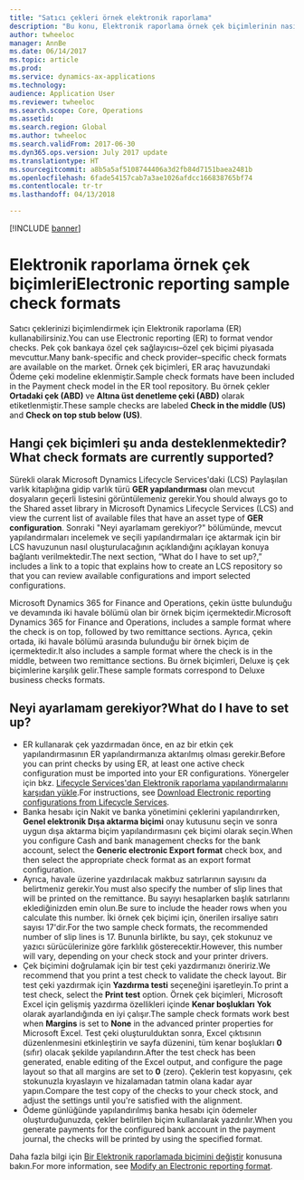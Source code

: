 ```yaml
---
title: "Satıcı çekleri örnek elektronik raporlama"
description: "Bu konu, Elektronik raporlama örnek çek biçimlerinin nasıl kullanılacağı hakkında genel bilgi sağlar."
author: twheeloc
manager: AnnBe
ms.date: 06/14/2017
ms.topic: article
ms.prod: 
ms.service: dynamics-ax-applications
ms.technology: 
audience: Application User
ms.reviewer: twheeloc
ms.search.scope: Core, Operations
ms.assetid: 
ms.search.region: Global
ms.author: twheeloc
ms.search.validFrom: 2017-06-30
ms.dyn365.ops.version: July 2017 update
ms.translationtype: HT
ms.sourcegitcommit: a8b5a5af5108744406a3d2fb84d7151baea2481b
ms.openlocfilehash: 6fade54157cab7a3ae1026afdcc166838765bf74
ms.contentlocale: tr-tr
ms.lasthandoff: 04/13/2018

---
```


[!INCLUDE [banner](../includes/banner.md)]

# <a name="electronic-reporting-sample-check-formats"></a><span data-ttu-id="518cc-103">Elektronik raporlama örnek çek biçimleri</span><span class="sxs-lookup"><span data-stu-id="518cc-103">Electronic reporting sample check formats</span></span>

<span data-ttu-id="518cc-104">Satıcı çeklerinizi biçimlendirmek için Elektronik raporlama (ER) kullanabilirsiniz.</span><span class="sxs-lookup"><span data-stu-id="518cc-104">You can use Electronic reporting (ER) to format vendor checks.</span></span> <span data-ttu-id="518cc-105">Pek çok bankaya özel çek sağlayıcısı–özel çek biçimi piyasada mevcuttur.</span><span class="sxs-lookup"><span data-stu-id="518cc-105">Many bank-specific and check provider–specific check formats are available on the market.</span></span> <span data-ttu-id="518cc-106">Örnek çek biçimleri, ER araç havuzundaki Ödeme çeki modeline eklenmiştir.</span><span class="sxs-lookup"><span data-stu-id="518cc-106">Sample check formats have been included in the Payment check model in the ER tool repository.</span></span> <span data-ttu-id="518cc-107">Bu örnek çekler **Ortadaki çek (ABD)** ve **Altına üst denetleme çeki (ABD)** olarak etiketlenmiştir.</span><span class="sxs-lookup"><span data-stu-id="518cc-107">These sample checks are labeled **Check in the middle (US)** and **Check on top stub below (US)**.</span></span>

## <a name="what-check-formats-are-currently-supported"></a><span data-ttu-id="518cc-108">Hangi çek biçimleri şu anda desteklenmektedir?</span><span class="sxs-lookup"><span data-stu-id="518cc-108">What check formats are currently supported?</span></span>

<span data-ttu-id="518cc-109">Sürekli olarak Microsoft Dynamics Lifecycle Services'daki (LCS) Paylaşılan varlık kitaplığına gidip varlık türü **GER yapılandırması** olan mevcut dosyaların geçerli listesini görüntülemeniz gerekir.</span><span class="sxs-lookup"><span data-stu-id="518cc-109">You should always go to the Shared asset library in Microsoft Dynamics Lifecycle Services (LCS) and view the current list of available files that have an asset type of **GER configuration**.</span></span> <span data-ttu-id="518cc-110">Sonraki "Neyi ayarlamam gerekiyor?" bölümünde, mevcut yapılandırmaları incelemek ve seçili yapılandırmaları içe aktarmak için bir LCS havuzunun nasıl oluşturulacağının açıklandığını açıklayan konuya bağlantı verilmektedir.</span><span class="sxs-lookup"><span data-stu-id="518cc-110">The next section, “What do I have to set up?,” includes a link to a topic that explains how to create an LCS repository so that you can review available configurations and import selected configurations.</span></span>

<span data-ttu-id="518cc-111">Microsoft Dynamics 365 for Finance and Operations, çekin üstte bulunduğu ve devamında iki havale bölümü olan bir örnek biçim içermektedir.</span><span class="sxs-lookup"><span data-stu-id="518cc-111">Microsoft Dynamics 365 for Finance and Operations, includes a sample format where the check is on top, followed by two remittance sections.</span></span> <span data-ttu-id="518cc-112">Ayrıca, çekin ortada, iki havale bölümü arasında bulunduğu bir örnek biçim de içermektedir.</span><span class="sxs-lookup"><span data-stu-id="518cc-112">It also includes a sample format where the check is in the middle, between two remittance sections.</span></span> <span data-ttu-id="518cc-113">Bu örnek biçimleri, Deluxe iş çek biçimlerine karşılık gelir.</span><span class="sxs-lookup"><span data-stu-id="518cc-113">These sample formats correspond to Deluxe business checks formats.</span></span>

## <a name="what-do-i-have-to-set-up"></a><span data-ttu-id="518cc-114">Neyi ayarlamam gerekiyor?</span><span class="sxs-lookup"><span data-stu-id="518cc-114">What do I have to set up?</span></span>

- <span data-ttu-id="518cc-115">ER kullanarak çek yazdırmadan önce, en az bir etkin çek yapılandırmasının ER yapılandırmanıza aktarılmış olması gerekir.</span><span class="sxs-lookup"><span data-stu-id="518cc-115">Before you can print checks by using ER, at least one active check configuration must be imported into your ER configurations.</span></span> <span data-ttu-id="518cc-116">Yönergeler için bkz. [Lifecycle Services'dan Elektronik raporlama yapılandırmalarını karşıdan yükle](../../dev-itpro/analytics/download-electronic-reporting-configuration-lcs.md).</span><span class="sxs-lookup"><span data-stu-id="518cc-116">For instructions, see [Download Electronic reporting configurations from Lifecycle Services](../../dev-itpro/analytics/download-electronic-reporting-configuration-lcs.md).</span></span>
- <span data-ttu-id="518cc-117">Banka hesabı için Nakit ve banka yönetimini çeklerini yapılandırırken, **Genel elektronik Dışa aktarma biçimi** onay kutusunu seçin ve sonra uygun dışa aktarma biçim yapılandırmasını çek biçimi olarak seçin.</span><span class="sxs-lookup"><span data-stu-id="518cc-117">When you configure Cash and bank management checks for the bank account, select the **Generic electronic Export format** check box, and then select the appropriate check format as an export format configuration.</span></span>
- <span data-ttu-id="518cc-118">Ayrıca, havale üzerine yazdırılacak makbuz satırlarının sayısını da belirtmeniz gerekir.</span><span class="sxs-lookup"><span data-stu-id="518cc-118">You must also specify the number of slip lines that will be printed on the remittance.</span></span> <span data-ttu-id="518cc-119">Bu sayıyı hesaplarken başlık satırlarını eklediğinizden emin olun.</span><span class="sxs-lookup"><span data-stu-id="518cc-119">Be sure to include the header rows when you calculate this number.</span></span> <span data-ttu-id="518cc-120">İki örnek çek biçimi için, önerilen irsaliye satırı sayısı 17'dir.</span><span class="sxs-lookup"><span data-stu-id="518cc-120">For the two sample check formats, the recommended number of slip lines is 17.</span></span> <span data-ttu-id="518cc-121">Bununla birlikte, bu sayı, çek stokunuz ve yazıcı sürücülerinize göre farklılık gösterecektir.</span><span class="sxs-lookup"><span data-stu-id="518cc-121">However, this number will vary, depending on your check stock and your printer drivers.</span></span>
- <span data-ttu-id="518cc-122">Çek biçimini doğrulamak için bir test çeki yazdırmanızı öneririz.</span><span class="sxs-lookup"><span data-stu-id="518cc-122">We recommend that you print a test check to validate the check layout.</span></span> <span data-ttu-id="518cc-123">Bir test çeki yazdırmak için **Yazdırma testi** seçeneğini işaretleyin.</span><span class="sxs-lookup"><span data-stu-id="518cc-123">To print a test check, select the **Print test** option.</span></span> <span data-ttu-id="518cc-124">Örnek çek biçimleri, Microsoft Excel için gelişmiş yazdırma özellikleri içinde **Kenar boşlukları** **Yok** olarak ayarlandığında en iyi çalışır.</span><span class="sxs-lookup"><span data-stu-id="518cc-124">The sample check formats work best when **Margins** is set to **None** in the advanced printer properties for Microsoft Excel.</span></span> <span data-ttu-id="518cc-125">Test çeki oluşturulduktan sonra, Excel çıktısının düzenlenmesini etkinleştirin ve sayfa düzenini, tüm kenar boşlukları **0** (sıfır) olacak şekilde yapılandırın.</span><span class="sxs-lookup"><span data-stu-id="518cc-125">After the test check has been generated, enable editing of the Excel output, and configure the page layout so that all margins are set to **0** (zero).</span></span> <span data-ttu-id="518cc-126">Çeklerin test kopyasını, çek stokunuzla kıyaslayın ve hizalamadan tatmin olana kadar ayar yapın.</span><span class="sxs-lookup"><span data-stu-id="518cc-126">Compare the test copy of the checks to your check stock, and adjust the settings until you're satisfied with the alignment.</span></span>
- <span data-ttu-id="518cc-127">Ödeme günlüğünde yapılandırılmış banka hesabı için ödemeler oluşturduğunuzda, çekler belirtilen biçim kullanılarak yazdırılır.</span><span class="sxs-lookup"><span data-stu-id="518cc-127">When you generate payments for the configured bank account in the payment journal, the checks will be printed by using the specified format.</span></span>

<span data-ttu-id="518cc-128">Daha fazla bilgi için [Bir Elektronik raporlamada biçimini değiştir](../../dev-itpro/analytics/modify-electronic-reporting-format-reapply-excel-template.md) konusuna bakın.</span><span class="sxs-lookup"><span data-stu-id="518cc-128">For more information, see [Modify an Electronic reporting format](../../dev-itpro/analytics/modify-electronic-reporting-format-reapply-excel-template.md).</span></span>

